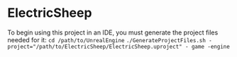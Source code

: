 # ElectricSheep

To begin using this project in an IDE, you must generate the project files needed for it:
`cd /path/to/UnrealEngine`
`./GenerateProjectFiles.sh -project="/path/to/ElectricSheep/ElectricSheep.uproject" - game -engine`
